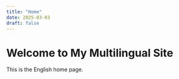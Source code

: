 ```yaml
---
title: "Home"
date: 2025-03-03
draft: false
---
```


# Welcome to My Multilingual Site

This is the English home page.
